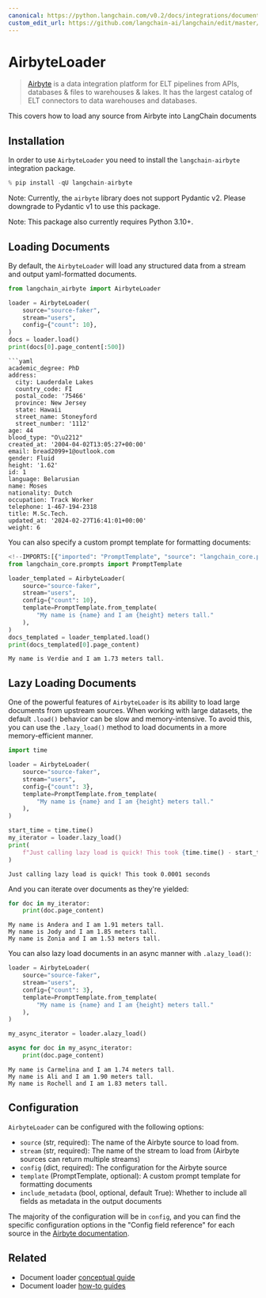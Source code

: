 ```yaml
---
canonical: https://python.langchain.com/v0.2/docs/integrations/document_loaders/airbyte/
custom_edit_url: https://github.com/langchain-ai/langchain/edit/master/docs/docs/integrations/document_loaders/airbyte.ipynb
---
```


# AirbyteLoader

> [Airbyte](https://github.com/airbytehq/airbyte) is a data integration platform for ELT pipelines from APIs, databases & files to warehouses & lakes. It has the largest catalog of ELT connectors to data warehouses and databases.

This covers how to load any source from Airbyte into LangChain documents

## Installation

In order to use `AirbyteLoader` you need to install the `langchain-airbyte` integration package.

```python
% pip install -qU langchain-airbyte
```

Note: Currently, the `airbyte` library does not support Pydantic v2.
Please downgrade to Pydantic v1 to use this package.

Note: This package also currently requires Python 3.10+.

## Loading Documents

By default, the `AirbyteLoader` will load any structured data from a stream and output yaml-formatted documents.

```python
from langchain_airbyte import AirbyteLoader

loader = AirbyteLoader(
    source="source-faker",
    stream="users",
    config={"count": 10},
)
docs = loader.load()
print(docs[0].page_content[:500])
```
```output
```yaml
academic_degree: PhD
address:
  city: Lauderdale Lakes
  country_code: FI
  postal_code: '75466'
  province: New Jersey
  state: Hawaii
  street_name: Stoneyford
  street_number: '1112'
age: 44
blood_type: "O\u2212"
created_at: '2004-04-02T13:05:27+00:00'
email: bread2099+1@outlook.com
gender: Fluid
height: '1.62'
id: 1
language: Belarusian
name: Moses
nationality: Dutch
occupation: Track Worker
telephone: 1-467-194-2318
title: M.Sc.Tech.
updated_at: '2024-02-27T16:41:01+00:00'
weight: 6
```
You can also specify a custom prompt template for formatting documents:

```python
<!--IMPORTS:[{"imported": "PromptTemplate", "source": "langchain_core.prompts", "docs": "https://api.python.langchain.com/en/latest/prompts/langchain_core.prompts.prompt.PromptTemplate.html", "title": "AirbyteLoader"}]-->
from langchain_core.prompts import PromptTemplate

loader_templated = AirbyteLoader(
    source="source-faker",
    stream="users",
    config={"count": 10},
    template=PromptTemplate.from_template(
        "My name is {name} and I am {height} meters tall."
    ),
)
docs_templated = loader_templated.load()
print(docs_templated[0].page_content)
```
```output
My name is Verdie and I am 1.73 meters tall.
```
## Lazy Loading Documents

One of the powerful features of `AirbyteLoader` is its ability to load large documents from upstream sources. When working with large datasets, the default `.load()` behavior can be slow and memory-intensive. To avoid this, you can use the `.lazy_load()` method to load documents in a more memory-efficient manner.

```python
import time

loader = AirbyteLoader(
    source="source-faker",
    stream="users",
    config={"count": 3},
    template=PromptTemplate.from_template(
        "My name is {name} and I am {height} meters tall."
    ),
)

start_time = time.time()
my_iterator = loader.lazy_load()
print(
    f"Just calling lazy load is quick! This took {time.time() - start_time:.4f} seconds"
)
```
```output
Just calling lazy load is quick! This took 0.0001 seconds
```
And you can iterate over documents as they're yielded:

```python
for doc in my_iterator:
    print(doc.page_content)
```
```output
My name is Andera and I am 1.91 meters tall.
My name is Jody and I am 1.85 meters tall.
My name is Zonia and I am 1.53 meters tall.
```
You can also lazy load documents in an async manner with `.alazy_load()`:

```python
loader = AirbyteLoader(
    source="source-faker",
    stream="users",
    config={"count": 3},
    template=PromptTemplate.from_template(
        "My name is {name} and I am {height} meters tall."
    ),
)

my_async_iterator = loader.alazy_load()

async for doc in my_async_iterator:
    print(doc.page_content)
```
```output
My name is Carmelina and I am 1.74 meters tall.
My name is Ali and I am 1.90 meters tall.
My name is Rochell and I am 1.83 meters tall.
```
## Configuration

`AirbyteLoader` can be configured with the following options:

- `source` (str, required): The name of the Airbyte source to load from.
- `stream` (str, required): The name of the stream to load from (Airbyte sources can return multiple streams)
- `config` (dict, required): The configuration for the Airbyte source
- `template` (PromptTemplate, optional): A custom prompt template for formatting documents
- `include_metadata` (bool, optional, default True): Whether to include all fields as metadata in the output documents

The majority of the configuration will be in `config`, and you can find the specific configuration options in the "Config field reference" for each source in the [Airbyte documentation](https://docs.airbyte.com/integrations/).

## Related

- Document loader [conceptual guide](/docs/concepts/#document-loaders)
- Document loader [how-to guides](/docs/how_to/#document-loaders)